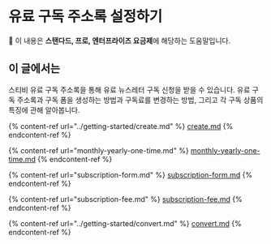 # 유료 구독 주소록 설정하기

**💬** 이 내용은 **스탠다드, 프로, 엔터프라이즈 요금제**에 해당하는 도움말입니다.

## 이 글에서는

스티비 유료 구독 주소록을 통해 유료 뉴스레터 구독 신청을 받을 수 있습니다. 유료 구독 주소록과 구독 폼을 생성하는 방법과 구독료를 변경하는 방법, 그리고 각 구독 상품의 특징에 관해 알아봅니다.

{% content-ref url="../getting-started/create.md" %}
[create.md](../getting-started/create.md)
{% endcontent-ref %}

{% content-ref url="monthly-yearly-one-time.md" %}
[monthly-yearly-one-time.md](monthly-yearly-one-time.md)
{% endcontent-ref %}

{% content-ref url="subscription-form.md" %}
[subscription-form.md](subscription-form.md)
{% endcontent-ref %}

{% content-ref url="subscription-fee.md" %}
[subscription-fee.md](subscription-fee.md)
{% endcontent-ref %}

{% content-ref url="../getting-started/convert.md" %}
[convert.md](../getting-started/convert.md)
{% endcontent-ref %}
